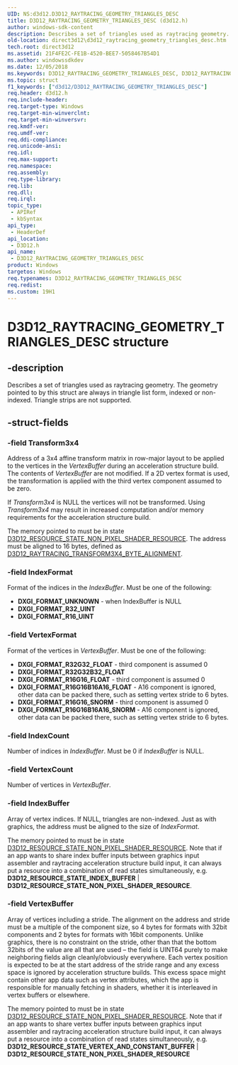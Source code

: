 ```yaml
---
UID: NS:d3d12.D3D12_RAYTRACING_GEOMETRY_TRIANGLES_DESC
title: D3D12_RAYTRACING_GEOMETRY_TRIANGLES_DESC (d3d12.h)
author: windows-sdk-content
description: Describes a set of triangles used as raytracing geometry. The geometry pointed to by this struct are always in triangle list form, indexed or non-indexed. Triangle strips are not supported.
old-location: direct3d12\d3d12_raytracing_geometry_triangles_desc.htm
tech.root: direct3d12
ms.assetid: 21F4FE2C-FE1B-4520-BEE7-5058467B54D1
ms.author: windowssdkdev
ms.date: 12/05/2018
ms.keywords: D3D12_RAYTRACING_GEOMETRY_TRIANGLES_DESC, D3D12_RAYTRACING_GEOMETRY_TRIANGLES_DESC structure, PD3D12_RAYTRACING_GEOMETRY_TRIANGLES_DESC, PD3D12_RAYTRACING_GEOMETRY_TRIANGLES_DESC structure pointer, d3d12/D3D12_RAYTRACING_GEOMETRY_TRIANGLES_DESC, d3d12/PD3D12_RAYTRACING_GEOMETRY_TRIANGLES_DESC, direct3d12.d3d12_raytracing_geometry_triangles_desc
ms.topic: struct
f1_keywords: ["d3d12/D3D12_RAYTRACING_GEOMETRY_TRIANGLES_DESC"]
req.header: d3d12.h
req.include-header: 
req.target-type: Windows
req.target-min-winverclnt: 
req.target-min-winversvr: 
req.kmdf-ver: 
req.umdf-ver: 
req.ddi-compliance: 
req.unicode-ansi: 
req.idl: 
req.max-support: 
req.namespace: 
req.assembly: 
req.type-library: 
req.lib: 
req.dll: 
req.irql: 
topic_type:
 - APIRef
 - kbSyntax
api_type:
 - HeaderDef
api_location:
 - D3D12.h
api_name:
 - D3D12_RAYTRACING_GEOMETRY_TRIANGLES_DESC
product: Windows
targetos: Windows
req.typenames: D3D12_RAYTRACING_GEOMETRY_TRIANGLES_DESC
req.redist: 
ms.custom: 19H1
---
```


# D3D12_RAYTRACING_GEOMETRY_TRIANGLES_DESC structure


## -description


Describes a set of triangles used as raytracing geometry. The geometry pointed to by this struct are always in triangle list form, indexed or non-indexed. Triangle strips are not supported.


## -struct-fields




### -field Transform3x4

Address of a 3x4 affine transform matrix in row-major layout to be applied to the vertices in the <i>VertexBuffer</i> during an acceleration structure build.  The contents of <i>VertexBuffer</i> are not modified.  If a 2D vertex format is used, the transformation is applied with the third vertex component assumed to be zero. 

If <i>Transform3x4</i> is NULL the vertices will not be transformed. Using <i>Transform3x4</i> may result in increased computation and/or memory requirements for the acceleration structure build.


The memory pointed to must be in state <a href="https://docs.microsoft.com/windows/desktop/api/d3d12/ne-d3d12-d3d12_resource_states">D3D12_RESOURCE_STATE_NON_PIXEL_SHADER_RESOURCE</a>.  The address must be aligned to 16 bytes, defined as <a href="https://docs.microsoft.com/en-us/windows/desktop/direct3d12/constants">D3D12_RAYTRACING_TRANSFORM3X4_BYTE_ALIGNMENT</a>.


### -field IndexFormat

Format of the indices in the <i>IndexBuffer</i>.  Must be one of the following:

<ul>
<li><b>DXGI_FORMAT_UNKNOWN</b> - when IndexBuffer is NULL</li>
<li><b>DXGI_FORMAT_R32_UINT</b></li>
<li><b>DXGI_FORMAT_R16_UINT</b></li>
</ul>

### -field VertexFormat

Format of the vertices in <i>VertexBuffer</i>.  Must be one of the following:

<ul>
<li><b>DXGI_FORMAT_R32G32_FLOAT</b> - third component is assumed 0</li>
<li><b>DXGI_FORMAT_R32G32B32_FLOAT</b></li>
<li><b>DXGI_FORMAT_R16G16_FLOAT</b> - third component is assumed 0</li>
<li><b>DXGI_FORMAT_R16G16B16A16_FLOAT</b>  - A16 component is ignored, other data can be packed there, such as setting vertex stride to 6 bytes.</li>
<li><b>DXGI_FORMAT_R16G16_SNORM</b>  - third component is assumed 0</li>
<li><b>DXGI_FORMAT_R16G16B16A16_SNORM</b>   - A16 component is ignored, other data can be packed there, such as setting vertex stride to 6 bytes.</li>
</ul>

### -field IndexCount

Number of indices in <i>IndexBuffer</i>.  Must be 0 if <i>IndexBuffer</i> is NULL.


### -field VertexCount

Number of vertices in <i>VertexBuffer</i>.


### -field IndexBuffer

Array of vertex indices.  If NULL, triangles are non-indexed.  Just as with graphics, the address must be aligned to the size of <i>IndexFormat</i>.

The memory pointed to must be in state <a href="https://docs.microsoft.com/windows/desktop/api/d3d12/ne-d3d12-d3d12_resource_states">D3D12_RESOURCE_STATE_NON_PIXEL_SHADER_RESOURCE</a>.  Note that if an app wants to share index buffer inputs between graphics input assembler and raytracing acceleration structure build input, it can always put a resource into a combination of read states simultaneously, e.g. <b>D3D12_RESOURCE_STATE_INDEX_BUFFER</b> | <b>D3D12_RESOURCE_STATE_NON_PIXEL_SHADER_RESOURCE</b>.


### -field VertexBuffer

Array of vertices including a stride.  The alignment on the address and stride must be a multiple of the component size, so 4 bytes for formats with 32bit components and 2 bytes for formats with 16bit components.  Unlike graphics, there is no constraint on the stride, other than that the bottom 32bits of the value are all that are used – the field is UINT64 purely to make neighboring fields align cleanly/obviously everywhere.  Each vertex position is expected to be at the start address of the stride range and any excess space is ignored by acceleration structure builds.  This excess space might contain other app data such as vertex attributes, which the app is responsible for manually fetching in shaders, whether it is interleaved in vertex buffers or elsewhere.

The memory pointed to must be in state <a href="https://docs.microsoft.com/windows/desktop/api/d3d12/ne-d3d12-d3d12_resource_states">D3D12_RESOURCE_STATE_NON_PIXEL_SHADER_RESOURCE</a>.  Note that if an app wants to share vertex buffer inputs between graphics input assembler and raytracing acceleration structure build input, it can always put a resource into a combination of read states simultaneously, e.g. <b>D3D12_RESOURCE_STATE_VERTEX_AND_CONSTANT_BUFFER</b> | <b>D3D12_RESOURCE_STATE_NON_PIXEL_SHADER_RESOURCE</b>

